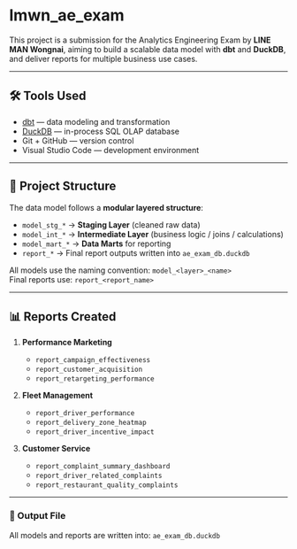 # lmwn_ae_exam

This project is a submission for the Analytics Engineering Exam by **LINE MAN Wongnai**, aiming to build a scalable data model with **dbt** and **DuckDB**, and deliver reports for multiple business use cases.

---

## 🛠 Tools Used

- [dbt](https://www.getdbt.com/) — data modeling and transformation
- [DuckDB](https://duckdb.org/) — in-process SQL OLAP database
- Git + GitHub — version control
- Visual Studio Code — development environment

---

## 🧱 Project Structure

The data model follows a **modular layered structure**:

- `model_stg_*` → **Staging Layer** (cleaned raw data)
- `model_int_*` → **Intermediate Layer** (business logic / joins / calculations)
- `model_mart_*` → **Data Marts** for reporting
- `report_*` → Final report outputs written into `ae_exam_db.duckdb`

All models use the naming convention: `model_<layer>_<name>`  
Final reports use: `report_<report_name>`

---

## 📊 Reports Created

1. **Performance Marketing**
   - `report_campaign_effectiveness`
   - `report_customer_acquisition`
   - `report_retargeting_performance`

2. **Fleet Management**
   - `report_driver_performance`
   - `report_delivery_zone_heatmap`
   - `report_driver_incentive_impact`

3. **Customer Service**
   - `report_complaint_summary_dashboard`
   - `report_driver_related_complaints`
   - `report_restaurant_quality_complaints`

---

### 📁 Output File

All models and reports are written into: `ae_exam_db.duckdb`




